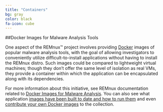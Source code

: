```yaml
---
title: "Containers"
bg: gray
color: black
fa-icon: cube
---
```



##Docker Images for Malware Analysis Tools

One aspect of the REMnux&trade; project involves providing [Docker](https://www.docker.com/) images of popular malware analysis tools, with the goal of allowing investigators to conveniently utilize difficult-to-install applications without having to install the REMnux distro. Such images could be compared to lightweight virtual machines; though they don’t offer the same level of isolation as real VMs, they provide a container within which the application can be encapsulated along with its dependencies.

For more information about this initiative, see REMnux documentation related to [Docker Images for Malware Analysis](https://remnux.org/docs/containers/malware-analysis/). You can also see what application [images have been built to date and how to run them](https://remnux.org/docs/containers/run-apps/) and even [contribute your own Docker images](https://remnux.org/docs/containers/create-docker-images/) to the collection.
